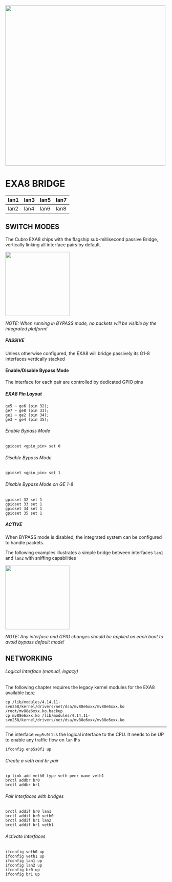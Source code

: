 <img src="http://cubro.org/images/EXA8_Banner.jpg" width=500>


# EXA8 BRIDGE

| lan1  	| lan3  	| lan5  	| lan7  	|
|---	|---	|---	|---	|
| lan2  	| lan4  	| lan6  	| lan8  	|


## SWITCH MODES
The Cubro EXA8 ships with the flagship sub-millisecond passive Bridge, vertically linking all interface pairs by default.

<img src=https://user-images.githubusercontent.com/1423657/54088515-010b9080-435f-11e9-910c-260e65002608.png width=200>

*NOTE: When running in BYPASS mode, no packets will be visible by the integrated platform!*

##### PASSIVE
Unless otherwise configured, the EXA8 will bridge passively its G1-8 interfaces vertically stacked


#### Enable/Disable Bypass Mode
The interface for each pair are controlled by dedicated GPIO pins

##### EXA8 Pin Layout
```
ge5 ~ ge6 (pin 32);
ge7 ~ ge8 (pin 33);
ge1 ~ ge2 (pin 34);
ge3 ~ ge4 (pin 35);
```

###### Enable Bypass Mode
```
gpioset <gpio_pin> set 0
```

###### Disable Bypass Mode
```
gpioset <gpio_pin> set 1
```

###### Disable Bypass Mode on GE 1-8
```
gpioset 32 set 1
gpioset 33 set 1
gpioset 34 set 1
gpioset 35 set 1
```

##### ACTIVE
When BYPASS mode is disabled, the integrated system can be configured to handle packets.

The following examples illustrates a simple bridge between interfaces `lan1` and `lan2` with sniffing capabilities

<img src=https://user-images.githubusercontent.com/1423657/54088541-56e03880-435f-11e9-9a7b-2722fc14c293.png width=200>

*NOTE: Any interface and GPIO changes should be applied on each boot to avoid bypass default mode!* 


## NETWORKING

###### Logical Interface (manual, legacy)

The following chapter requires the legacy kernel modules for the EXA8 available [here](https://github.com/QXIP/EXA8/tree/master/binaries)
```
cp /lib/modules/4.14.11-svn258/kernel/drivers/net/dsa/mv88e6xxx/mv88e6xxx.ko /root/mv88e6xxx.ko.backup
cp mv88e6xxx.ko /lib/modules/4.14.11-svn258/kernel/drivers/net/dsa/mv88e6xxx/mv88e6xxx.ko
```

------------

The interface `enp5s0f1` is the logical interface to the CPU. It needs to be UP to enable any traffic flow on `lan` IFs
```
ifconfig enp5s0f1 up
```

###### Create a veth and br pair
```
ip link add veth0 type veth peer name veth1
brctl addbr br0
brctl addbr br1
```

###### Pair interfaces with bridges
```
brctl addif br0 lan1
brctl addif br0 veth0
brctl addif br1 lan2
brctl addif br1 veth1
```
###### Activate Interfaces
```
ifconfig veth0 up
ifconfig veth1 up
ifconfig lan1 up
ifconfig lan2 up
ifconfig br0 up
ifconfig br1 up
```
